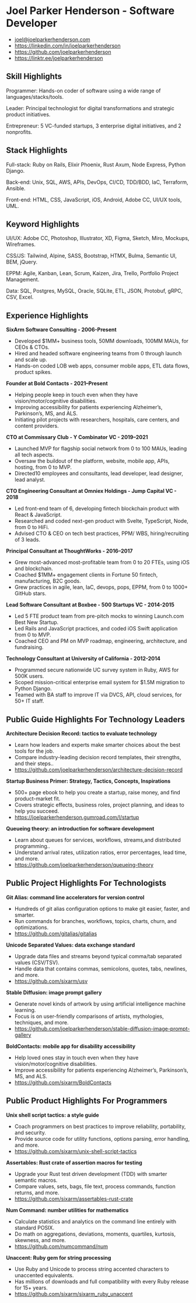 # Joel Parker Henderson - Software Developer

- [joel@joelparkerhenderson.com](mailto:joel@joelparkerhenderson.com)
- <https://linkedin.com/in/joelparkerhenderson>
- <https://github.com/joelparkerhenderson>
- <https://linktr.ee/joelparkerhenderson>

## Skill Highlights

Programmer: Hands-on coder of software using a wide range of languages/stacks/tools.

Leader: Principal technologist for digital transformations and strategic product initiatives.

Entrepreneur: 5 VC-funded startups, 3 enterprise digital initiatives, and 2 nonprofits.

## Stack Highlights

Full-stack: Ruby on Rails, Elixir Phoenix, Rust Axum, Node Express, Python Django.

Back-end: Unix, SQL, AWS, APIs, DevOps, CI/CD, TDD/BDD, IaC, Terraform, Ansible.

Front-end: HTML, CSS, JavaScript, iOS, Android, Adobe CC, UI/UX tools, UML.

## Keyword Highlights

UI/UX: Adobe CC, Photoshop, Illustrator, XD, Figma, Sketch, Miro, Mockups, Wireframes. 

CSS/JS: Tailwind, Alpine, SASS, Bootstrap, HTMX, Bulma, Semantic UI, BEM, jQuery.

EPPM: Agile, Kanban, Lean, Scrum, Kaizen, Jira, Trello, Portfolio Project Management.

Data: SQL, Postgres, MySQL, Oracle, SQLite, ETL, JSON, Protobuf, gRPC, CSV, Excel. 

## Experience Highlights

**SixArm Software Consulting - 2006-Present**
- Developed $1MM+ business tools, 50MM downloads, 100MM MAUs, for CEOs & CTOs.
- Hired and headed software engineering teams from 0 through launch and scale up.
- Hands-on coded LOB web apps, consumer mobile apps, ETL data flows, product spikes.

**Founder at Bold Contacts - 2021–Present**
- Helping people keep in touch even when they have vision/motor/cognitive disabilities.
- Improving accessibility for patients experiencing Alzheimer’s, Parkinson’s, MS, and ALS.
- Initiating pilot projects with researchers, hospitals, care centers, and content providers.

**CTO at Commissary Club - Y Combinator VC - 2019–2021**
- Launched MVP for flagship social network from 0 to 100 MAUs, leading all tech aspects.
- Oversaw the buildout of the platform, website, mobile app, APIs, hosting, from 0 to MVP.
- Directed10 employees and consultants, lead developer, lead designer, lead analyst.

**CTO Engineering Consultant at Omniex Holdings - Jump Capital VC - 2018**
- Led front-end team of 6, developing fintech blockchain product with React & JavaScript.
- Researched and coded next-gen product with Svelte, TypeScript, Node, from 0 to HiFi.
- Advised CTO & CEO on tech best practices, PPM/ WBS, hiring/recruiting of 3 leads.

**Principal Consultant at ThoughtWorks - 2016–2017**
- Grew most-advanced most-profitable team from 0 to 20 FTEs, using iOS and blockchain.
- Coached $1MM+ engagement clients in Fortune 50 fintech, manufacturing, B2C goods.
- Grew practices in agile, lean, IaC, devops, pops, EPPM, from 0 to 1000+ GitHub stars.

**Lead Software Consultant at Boxbee - 500 Startups VC - 2014-2015**
- Led 5 FTE product team from pre-pitch mocks to winning Launch.com Best New Startup.
- Led Rails and JavaScript practices, and coded iOS Swift application from 0 to MVP.
- Coached CEO and PM on MVP roadmap, engineering, architecture, and fundraising.

**Technology Consultant at University of California - 2012-2014**
- Programmed secure nationwide UC survey system in Ruby, AWS for 500K users.
- Scoped mission-critical enterprise email system for $1.5M migration to Python Django.
- Teamed with BA staff to improve IT via DVCS, API, cloud services, for 50+ IT staff.

## Public Guide Highlights For Technology Leaders

**Architecture Decision Record: tactics to evaluate technology**
- Learn how leaders and experts  make smarter choices about the best tools for the job.
- Compare industry-leading decision record templates, their strengths, and their steps..
- <https://github.com/joelparkerhenderson/architecture-decision-record>

**Startup Business Primer: Strategy, Tactics, Concepts, Inspirations**
- 500+ page ebook to help you create a startup, raise money, and find product-market fit.
- Covers strategic effects, business roles, project planning, and ideas to help you succeed.
- <https://joelparkerhenderson.gumroad.com/l/startup>

**Queueing theory: an introduction for software development**
- Learn about queues for services, workflows, streams,and  distributed programming..
- Understand arrival rates, utilization ratios, error percentages, lead time, and more.
- <https://github.com/joelparkerhenderson/queueing-theory>

## Public Project Highlights For Technologists

**Git Alias: command line accelerators for version control**
- Hundreds of git alias configuration options to make git easier, faster, and smarter.
- Run commands for branches, workflows, topics, charts, churn, and optimizations.
- <https://github.com/gitalias/gitalias>

**Unicode Separated Values: data exchange standard**
- Upgrade data files and streams beyond typical comma/tab separated values (CSV/TSV).
- Handle data that contains commas, semicolons, quotes, tabs, newlines, and more.
- <https://github.com/sixarm/usv>

**Stable Diffusion: image prompt gallery**
- Generate novel kinds of artwork by using artificial intelligence machine learning.
- Focus is on user-friendly comparisons of artists, mythologies, techniques, and more.
- <https://github.com/joelparkerhenderson/stable-diffusion-image-prompt-gallery>

**BoldContacts: mobile app for disability accessibility**
- Help  loved ones stay in touch even when they have vision/motor/cognitive disabilities.
- Improve accessibility for patients experiencing Alzheimer’s, Parkinson’s, MS, and ALS.
- <https://github.com/sixarm/BoldContacts>

## Public Product Highlights For Programmers

**Unix shell script tactics: a style guide**
- Coach programmers on best practices to improve reliability, portability,  and security.
- Provide source code for utility functions, options parsing, error handling, and more.
- <https://github.com/sixarm/unix-shell-script-tactics>

**Assertables: Rust crate of assertion macros for testing**
- Upgrade your Rust test driven development (TDD) with smarter semantic macros.
- Compare values, sets, bags, file text, process commands, function returns, and more.
- <https://github.com/sixarm/assertables-rust-crate>

**Num Command: number utilities for  mathematics**
- Calculate statistics and analytics on  the command line entirely with standard POSIX.
- Do math on aggregations, deviations, moments, quartiles, kurtosis, skewness, and more.
- <https://github.com/numcommand/num>

**Unaccent: Ruby gem for string processing**
- Use Ruby and Unicode to process string accented characters to unaccented equivalents.
- Has millions of downloads and full compatibility with every Ruby release for 15+ years.
- <https://github.com/sixarm/sixarm_ruby_unaccent>

